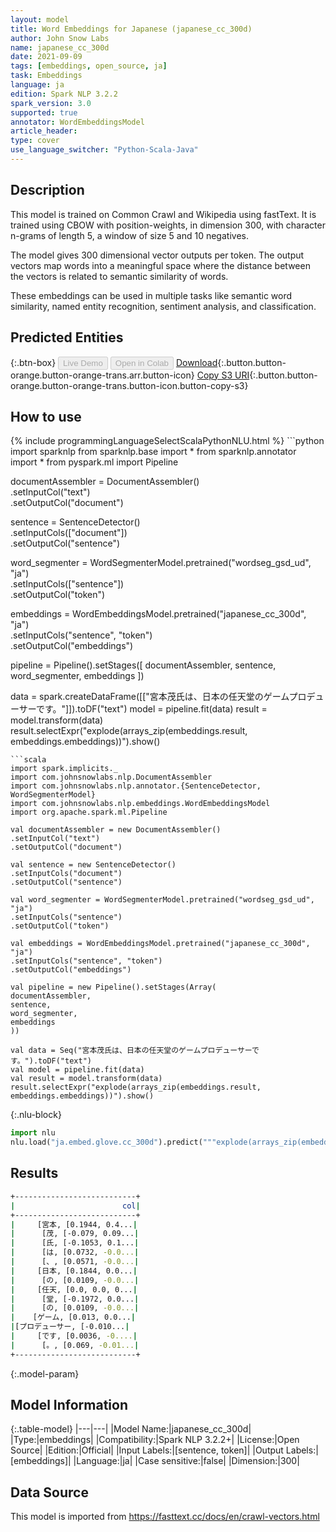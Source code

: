 ```yaml
---
layout: model
title: Word Embeddings for Japanese (japanese_cc_300d)
author: John Snow Labs
name: japanese_cc_300d
date: 2021-09-09
tags: [embeddings, open_source, ja]
task: Embeddings
language: ja
edition: Spark NLP 3.2.2
spark_version: 3.0
supported: true
annotator: WordEmbeddingsModel
article_header:
type: cover
use_language_switcher: "Python-Scala-Java"
---
```


## Description

This model is trained on Common Crawl and Wikipedia using fastText. It is trained using CBOW with position-weights, in dimension 300, with character n-grams of length 5, a window of size 5 and 10 negatives.

The model gives 300 dimensional vector outputs per token. The output vectors map words into a meaningful space where the distance between the vectors is related to semantic similarity of words.

These embeddings can be used in multiple tasks like semantic word similarity, named entity recognition, sentiment analysis, and classification.

## Predicted Entities



{:.btn-box}
<button class="button button-orange" disabled>Live Demo</button>
<button class="button button-orange" disabled>Open in Colab</button>
[Download](https://s3.amazonaws.com/auxdata.johnsnowlabs.com/public/models/japanese_cc_300d_ja_3.2.2_3.0_1631192388744.zip){:.button.button-orange.button-orange-trans.arr.button-icon}
[Copy S3 URI](s3://auxdata.johnsnowlabs.com/public/models/japanese_cc_300d_ja_3.2.2_3.0_1631192388744.zip){:.button.button-orange.button-orange-trans.button-icon.button-copy-s3}

## How to use



<div class="tabs-box" markdown="1">
{% include programmingLanguageSelectScalaPythonNLU.html %}
```python
import sparknlp
from sparknlp.base import *
from sparknlp.annotator import *
from pyspark.ml import Pipeline

documentAssembler = DocumentAssembler() \
.setInputCol("text") \
.setOutputCol("document")

sentence = SentenceDetector() \
.setInputCols(["document"]) \
.setOutputCol("sentence")

word_segmenter = WordSegmenterModel.pretrained("wordseg_gsd_ud", "ja") \
.setInputCols(["sentence"]) \
.setOutputCol("token")

embeddings = WordEmbeddingsModel.pretrained("japanese_cc_300d", "ja") \
.setInputCols("sentence", "token") \
.setOutputCol("embeddings")

pipeline = Pipeline().setStages([
documentAssembler,
sentence,
word_segmenter,
embeddings
])

data = spark.createDataFrame([["宮本茂氏は、日本の任天堂のゲームプロデューサーです。"]]).toDF("text")
model = pipeline.fit(data)
result = model.transform(data)
result.selectExpr("explode(arrays_zip(embeddings.result, embeddings.embeddings))").show()
```
```scala
import spark.implicits._
import com.johnsnowlabs.nlp.DocumentAssembler
import com.johnsnowlabs.nlp.annotator.{SentenceDetector, WordSegmenterModel}
import com.johnsnowlabs.nlp.embeddings.WordEmbeddingsModel
import org.apache.spark.ml.Pipeline

val documentAssembler = new DocumentAssembler()
.setInputCol("text")
.setOutputCol("document")

val sentence = new SentenceDetector()
.setInputCols("document")
.setOutputCol("sentence")

val word_segmenter = WordSegmenterModel.pretrained("wordseg_gsd_ud", "ja")
.setInputCols("sentence")
.setOutputCol("token")

val embeddings = WordEmbeddingsModel.pretrained("japanese_cc_300d", "ja")
.setInputCols("sentence", "token")
.setOutputCol("embeddings")

val pipeline = new Pipeline().setStages(Array(
documentAssembler,
sentence,
word_segmenter,
embeddings
))

val data = Seq("宮本茂氏は、日本の任天堂のゲームプロデューサーです。").toDF("text")
val model = pipeline.fit(data)
val result = model.transform(data)
result.selectExpr("explode(arrays_zip(embeddings.result, embeddings.embeddings))").show()
```


{:.nlu-block}
```python
import nlu
nlu.load("ja.embed.glove.cc_300d").predict("""explode(arrays_zip(embeddings.result, embeddings.embeddings))""")
```

</div>

## Results

```bash
+---------------------------+
|                        col|
+---------------------------+
|     [宮本, [0.1944, 0.4...|
|      [茂, [-0.079, 0.09...|
|      [氏, [-0.1053, 0.1...|
|      [は, [0.0732, -0.0...|
|      [、, [0.0571, -0.0...|
|     [日本, [0.1844, 0.0...|
|      [の, [0.0109, -0.0...|
|     [任天, [0.0, 0.0, 0...|
|      [堂, [-0.1972, 0.0...|
|      [の, [0.0109, -0.0...|
|    [ゲーム, [0.013, 0.0...|
|[プロデューサー, [-0.010...|
|     [です, [0.0036, -0....|
|      [。, [0.069, -0.01...|
+---------------------------+
```

{:.model-param}
## Model Information

{:.table-model}
|---|---|
|Model Name:|japanese_cc_300d|
|Type:|embeddings|
|Compatibility:|Spark NLP 3.2.2+|
|License:|Open Source|
|Edition:|Official|
|Input Labels:|[sentence, token]|
|Output Labels:|[embeddings]|
|Language:|ja|
|Case sensitive:|false|
|Dimension:|300|

## Data Source

This model is imported from https://fasttext.cc/docs/en/crawl-vectors.html
